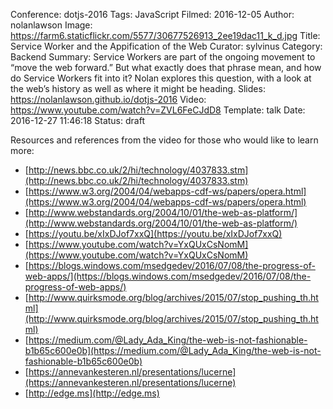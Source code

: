 Conference: dotjs-2016
Tags: JavaScript
Filmed: 2016-12-05
Author: nolanlawson
Image: https://farm6.staticflickr.com/5577/30677526913_2ee19dac11_k_d.jpg
Title: Service Worker and the Appification of the Web
Curator: sylvinus
Category: Backend
Summary: Service Workers are part of the ongoing movement to “move the web forward.” But what exactly does that phrase mean, and how do Service Workers fit into it? Nolan explores this question, with a look at the web’s history as well as where it might be heading.
Slides: https://nolanlawson.github.io/dotjs-2016
Video: https://www.youtube.com/watch?v=ZVL6FeCJdD8
Template: talk
Date: 2016-12-27 11:46:18
Status: draft

Resources and references from the video for those who would like to learn more:

- [http://news.bbc.co.uk/2/hi/technology/4037833.stm](http://news.bbc.co.uk/2/hi/technology/4037833.stm)
- [https://www.w3.org/2004/04/webapps-cdf-ws/papers/opera.html](https://www.w3.org/2004/04/webapps-cdf-ws/papers/opera.html)
- [http://www.webstandards.org/2004/10/01/the-web-as-platform/](http://www.webstandards.org/2004/10/01/the-web-as-platform/)
- [https://youtu.be/xIxDJof7xxQ](https://youtu.be/xIxDJof7xxQ)
- [https://www.youtube.com/watch?v=YxQUxCsNomM](https://www.youtube.com/watch?v=YxQUxCsNomM)
- [https://blogs.windows.com/msedgedev/2016/07/08/the-progress-of-web-apps/](https://blogs.windows.com/msedgedev/2016/07/08/the-progress-of-web-apps/)
- [http://www.quirksmode.org/blog/archives/2015/07/stop_pushing_th.html](http://www.quirksmode.org/blog/archives/2015/07/stop_pushing_th.html)
- [https://medium.com/@Lady_Ada_King/the-web-is-not-fashionable-b1b65c600e0b](https://medium.com/@Lady_Ada_King/the-web-is-not-fashionable-b1b65c600e0b)
- [https://annevankesteren.nl/presentations/lucerne](https://annevankesteren.nl/presentations/lucerne)
- [http://edge.ms](http://edge.ms)